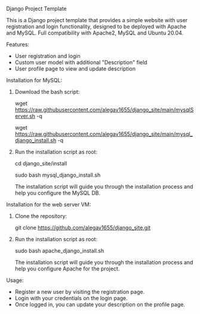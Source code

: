 Django Project Template

This is a Django project template that provides a simple website with user registration and login functionality, designed to be deployed with Apache and MySQL.
Full compatibility with Apache2, MySQL and Ubuntu 20.04.

Features:

- User registration and login
- Custom user model with additional "Description" field
- User profile page to view and update description

Installation for MySQL:

1. Download the bash script:

    wget https://raw.githubusercontent.com/alegav1655/django_site/main/mysqlServer.sh -q
    
    wget https://raw.githubusercontent.com/alegav1655/django_site/main/mysql_django_install.sh -q
    
2. Run the installation script as root:
    
    cd django_site/install
    
    sudo bash mysql_django_install.sh
    
    The installation script will guide you through the installation process and help you configure the MySQL DB.


Installation for the web server VM:

1. Clone the repository:

   git clone https://github.com/alegav1655/django_site.git

2. Run the installation script as root:

   sudo bash apache_django_install.sh

   The installation script will guide you through the installation process and help you configure Apache for the project.

Usage:

- Register a new user by visiting the registration page.
- Login with your credentials on the login page.
- Once logged in, you can update your description on the profile page.
